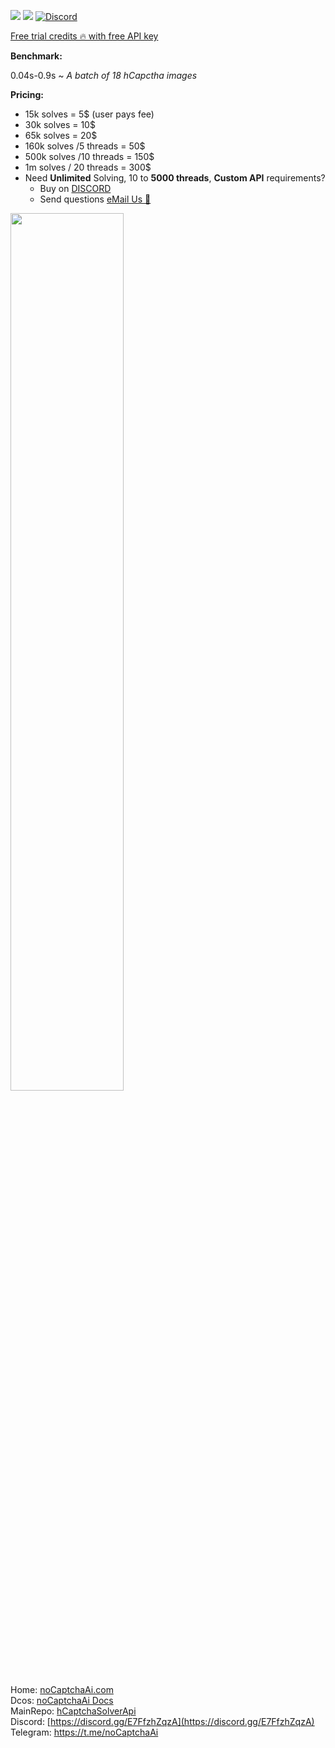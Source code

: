 
<a href="https://t.me/noCaptchaAi" target="_blank"><img src="https://img.shields.io/badge/Telegram-2CA5E0?style=for-the-badge&logo=telegram&logoColor=white"></a>
<a href="https://discord.gg/E7FfzhZqzA" target="_blank"><img src="https://img.shields.io/badge/Discord-7289DA?style=for-the-badge&logo=discord&logoColor=white"></a>
<a href="https://discord.gg/E7FfzhZqzA"><img alt="Discord" src="https://img.shields.io/discord/994856206525018112"></a>

<a href="https://nocaptchaai.com/register">Free trial credits 🔥 with free API key</a>

**Benchmark:**

0.04s-0.9s ~ *A batch of 18 hCapctha images*

**Pricing:**
- 15k solves = 5$ (user pays fee)
- 30k solves = 10$
- 65k solves = 20$
- 160k solves /5 threads = 50$
- 500k solves /10 threads = 150$ 
- 1m solves / 20 threads = 300$
- Need **Unlimited** Solving, 10 to **5000 threads**, **Custom API** requirements?
  * Buy on <a href="https://discord.gg/E7FfzhZqzA">DISCORD</a>
  * Send questions <a href="mailto:ai@nocaptchaai.com">eMail Us 📧<a/>

<img src="https://user-images.githubusercontent.com/4178343/180646819-324163a8-0c4c-4571-b01c-2f98ab8a1127.gif" width="60%" />

Home: [noCaptchaAi.com](https://nocaptchaai.com)  \
Dcos:  [noCaptchaAi Docs](https://nocaptchaai.com/docs)  \
MainRepo:  [hCaptchaSolverApi](https://github.com/shimuldn/hCaptchaSolverApi) \
Discord:  [https://discord.gg/E7FfzhZqzA](https://discord.gg/E7FfzhZqzA) \
Telegram:  [https://t.me/noCaptchaAi ](https://t.me/noCaptchaAi) 
